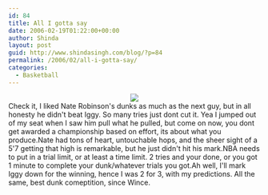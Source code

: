 ```yaml
---
id: 84
title: All I gotta say
date: 2006-02-19T01:22:00+00:00
author: Shinda
layout: post
guid: http://www.shindasingh.com/blog/?p=84
permalink: /2006/02/all-i-gotta-say/
categories:
  - Basketball
---
```

</p> <div style="text-align: center">
  <img border="0" src="/blog/uploaded_images/wegotrobbed.gif" />
</div></a>Check it, I liked Nate Robinson's dunks as much as the next guy, but in all honesty he didn't beat Iggy. So many tries just dont cut it. Yea I jumped out of my seat when I saw him pull what he pulled, but come on now, you dont get awarded a championship based on effort, its about what you produce.Nate had tons of heart, untouchable hops, and the sheer sight of a 5'7 getting that high is remarkable, but he just didn't hit his mark.NBA needs to put in a trial limit, or at least a time limit. 2 tries and your done, or you got 1 minute to complete your dunk/whatever trials you got.Ah well, I'll mark Iggy down for the winning, hence I was 2 for 3, with my predictions. All the same, best dunk comeptition, since Wince.<div>
  
</div>